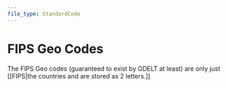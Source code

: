 ```yaml
---
file_type: StandardCode
---
```

# FIPS Geo Codes
The FIPS Geo codes (guaranteed to exist by GDELT at least) are only just [[FIPS|the countries and are stored as 2 letters.]] 
